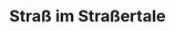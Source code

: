 ---
title: Straß im Straßertale
url: /strass-im-strassertale/
latitude: 48.472
longitude: 15.733
---